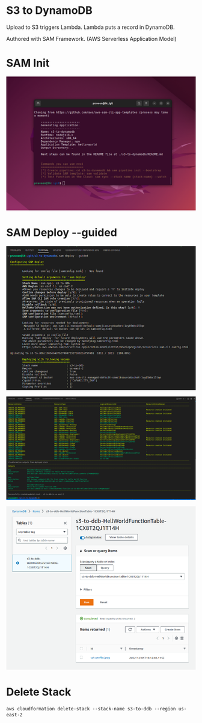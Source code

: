 # S3 to DynamoDB

Upload to S3 triggers Lambda. Lambda puts a record in DynamoDB.

Authored with SAM Framework. (AWS Serverless Application Model)

# SAM Init

![](images/sam-init.png)

# SAM Deploy --guided

![](images/stack.png)

![](images/complete.png)

![](images/cat-profile.png)

# Delete Stack

```
aws cloudformation delete-stack --stack-name s3-to-ddb --region us-east-2
```